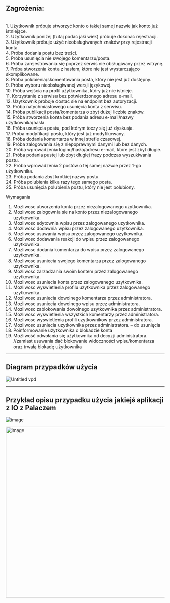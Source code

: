 Zagrożenia:
------------
<br />
1. Użytkownik próbuje stworzyć konto o takiej samej nazwie jak konto już istniejące.<br />
2. Użytkownik poniżej (tutaj podać jaki wiek) próbuje dokonać rejestracji.<br />
3. Użytkownik próbuje użyć nieobsługiwanych znaków przy rejestracji konta.<br />
4. Próba dodania postu bez treści.<br />
5. Próba usunięcia nie swojego komentarzu/posta.<br />
6. Próba zarejestrowania się poprzez serwis nie obsługiwany przez witrynę.<br />
7. Próba stworzenia konta z hasłem, które nie jest wystarczająco skomplikowane. <br />
8. Próba polubienia/skomentowania posta, który nie jest już dostępny.<br />
9. Próba wyboru nieobsługiwanej wersji językowej.<br />
10. Próba wejścia na profil użytkownika, który już nie istnieje.<br />
11. Korzystanie z serwisu bez potwierdzonego adresu e-mail.<br />
12. Uzytkownik proboje dostac sie na endpoint bez autoryzacji.<br />
13. Próba natychmiastowego usunięcia konta z serwisu.<br />
14. Próba publikacji posta/komentarza o zbyt dużej liczbie znaków.<br />
15. Próba stworzenia konta bez podania adresu e-mail/nazwy użytkownika/hasła.<br />
16. Próba usunięcia postu, pod którym toczy się już dyskusja. <br />
17. Próba modyfikacji postu, który jest już modyfikowany. <br />
18. Próba dodania komentarza w innej strefie czasowej. <br />
19. Próba zalogowania się z niepoprawnymi danymi lub bez danych. <br />
20. Próba wprowadzenia loginu/hasła/adresu e-mail, które jest zbyt długie. <br />
21. Próba podania pustej lub zbyt długiej frazy podczas wyszukiwania postu. <br />
22. Próba wprowadzenia 2 postów o tej samej nazwie przez 1-go użytkownika. <br />
23. Próba podania zbyt krótkiej nazwy postu. <br />
24. Próba polubienia kilka razy tego samego posta. <br />
25. Próba usunięcia polubienia postu, który nie jest polubiony. <br />

Wymagania <br />
1. Mozliwosc utworzenia konta przez niezalogowanego uzytkownika.
2. Mozliwosc zalogownia sie na konto przez niezalogowanego uzytkownika.
3. Mozliwosc edytownia wpisu przez zalogowanego uzytkownika.
4. Mozliwosc dodawnia wpisu przez zalogowanego uzytkownika.
5. Mozliwosc usuwania wpisu przez zalogowanego uzytkownika.
6. Mozliwosc dodawania reakcji do wpisu przez zalogowanego uzytkownika.
7. Mozliwosc dodania komentarza do wpisu przez zalogowanego uzytkownika.
8. Mozliwosc usuniecia swojego komentarza przez zalogowanego uzytkownika.
9. Mozliwosc zarzadzania swoim kontem przez zalogowanego uzytkownika.
10. Mozliwosc usuniecia konta przez zalogowanego uzytkownika.
11. Mozliwosc wyswietlenia profilu uzytkownika przez zalogowanego uzytkownika.
12. Mozliwosc usuniecia dowolnego komentarza przez administratora.
13. Mozliwosc usuniecia dowolnego wpisu przez administratora.
14. Mozliwosc zablokowania dowolnego uzytkownika przez administratora.
15. Mozliwosc wyswietlenia wszystkich komentarzy przez administratora.
16. Mozliwosc wyswietlenia profili uzytkownikow  przez administratora.
17. Mozliwosc usuniecia uzytkownika przez administratora. – do usunięcia
18. Poinformowanie użytkownika o blokadzie konta
19. Możliwość odwołania się użytkownika od decyzji administratora.
<br />//zamiast usuwania dać blokowanie widoczności wpisu/komentarza oraz trwałą blokadę użytkownika


--------------------------
Diagram przypadków użycia
--------------------------
![Untitled vpd](https://github.com/OpalinskiJakub/YWebApp/assets/49318908/fe093992-92de-4965-8ecf-0824897621a7)

--------------------------
Przykład opisu przypadku użycia jakiejś aplikacji z IO z Palaczem
--------------------------
![image](https://github.com/OpalinskiJakub/YWebApp/assets/49318908/61772e0c-e576-4230-80c9-5a97a41eccbd)

<img width="540" alt="image" src="https://github.com/OpalinskiJakub/YWebApp/assets/49318908/04776b82-5e61-4342-bc08-122381170a85">


